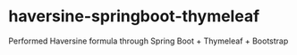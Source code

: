 # haversine-springboot-thymeleaf
Performed Haversine formula through Spring Boot + Thymeleaf + Bootstrap
